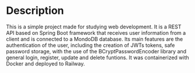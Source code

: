 <h1>Description</h1>

This is a simple project made for studying web development. It is a REST API based on Spring Boot framework that receives user information from a client and is connected to a MondoDB database. Its main features are the authentication of the user, including the creation of JWTs tokens, safe password storage, with the use of the BCryptPasswordEncoder library and general login, register, update and delete funtions. It was containerized with Docker and deployed to Railway.
